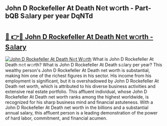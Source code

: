 ## John D Rockefeller At Death N𝚎t w𝚘rth - Part-bQB S𝚊lary per year DqNTd

# <h2><a href="http://gc3lxj.nevu.top/?p=John+D+Rockefeller+At+Death">🔗 👉🔴 John D Rockefeller At Death N𝚎t w𝚘rth - S𝚊lary</a></h2>

[![John D Rockefeller At Death N𝚎t W𝚘rth](https://i.imgur.com/Oavwk0R.jpeg)](http://gc3lxj.nevu.top/?p=John+D+Rockefeller+At+Death)
What is John D Rockefeller At Death n𝚎t w𝚘rth? What is John D Rockefeller At Death s𝚊lary per year?
This wealthy person's John D Rockefeller At Death net worth is substantial, making him one of the richest figures in his sector. His income from his employment is significant, but it is overshadowed by John D Rockefeller At Death net worth, which is attributed to his diverse business activities and extensive real estate portfolio. This affluent individual, whose John D Rockefeller At Death net worth ranks among the highest worldwide, is recognized for his sharp business mind and financial astuteness. With a John D Rockefeller At Death net worth in the billions and a substantial annual salary, this affluent person is a leading demonstration of the power of hard labor, commitment, and financial acumen.
